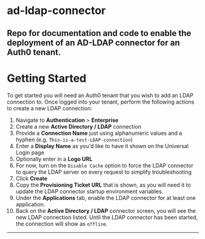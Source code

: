 # ad-ldap-connector
Repo for documentation and code to enable the deployment of an AD-LDAP connector for an Auth0 tenant.
---
# Getting Started
To get started you will need an Auth0 tenant that you wish to add an LDAP connection to. Once logged into your tenant, perform the following actions to create a new LDAP connection:
1. Navigate to **Authentication** > **Enterprise**
2. Create a new **Active Directory / LDAP** connection
3. Provide a **Connection Name** just using alphanumeric values and a hyphen (e.g. `This-is-a-test-LDAP-connection`)
4. Enter a **Display Name** as you'd like to have it shown on the Universal Login page
5. Optionally enter in a **Logo URL**
6. For now, turn on the `Disable Cache` option to force the LDAP connector to query the LDAP server on every request to simplify troubleshooting
7. Click **Create**
8. Copy the **Provisioning Ticket URL** that is shown, as you will need it to update the LDAP connector startup environment variables.
9. Under the **Applications** tab, enable the LDAP connector for at least one application.
10. Back on the **Active Directory / LDAP** connector screen, you will see the new LDAP connection listed. Until the LDAP connector has been started, the connection will show as `offline`.
---
